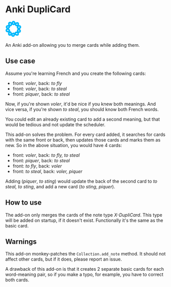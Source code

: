 # Anki DupliCard

<img src="icon.png" width="50px" >

An Anki add-on allowing you to merge cards while adding them.

## Use case

Assume you're learning French and you create the following cards:

- front: _voler_, back: _to fly_
- front: _voler_, back: _to steal_
- front: _piquer_, back: _to steal_

Now, if you're shown _voler_, it'd be nice if you knew both meanings. And vice versa, if you're shown _to steal_, you should know both French words.

You could edit an already existing card to add a second meaning, but that would be tedious and not update the scheduler.

This add-on solves the problem. For every card added, it searches for cards with the same front or back, then updates those cards and marks them as new. So in the above situation, you would have 4 cards:

- front: _voler_, back: _to fly, to steal_
- front: _piquer_, back: _to steal_
- front: _to fly_, back: _voler_
- front: _to steal_, back: _voler, piquer_

Adding (_piquer_, _to sting_) would update the back of the second card to _to steal, to sting_, and add a new card (_to sting_, _piquer_).

## How to use

The add-on only merges the cards of the note type _X-DupliCard_. This type will be added on startup, if it doesn't exist. Functionally it's the same as the basic card.

## Warnings

This add-on monkey-patches the `Collection.add_note` method. It should not affect other cards, but if it does, please report an issue.

A drawback of this add-on is that it creates 2 separate basic cards for each word-meaning pair, so if you make a typo, for example, you have to correct both cards.

